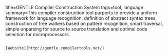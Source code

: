 title=GENTLE Compiler Construction System
tags=tool, language
summary=This compiler construction tool purports to provide a uniform framework for language recognition, definition of abstract syntax trees, construction of tree walkers based on pattern recognition, smart traversal, simple unparsing for source to source translation and optimal code selection for microprocessors.
~~~~~~

[Website](http://gentle.compilertools.net/)

